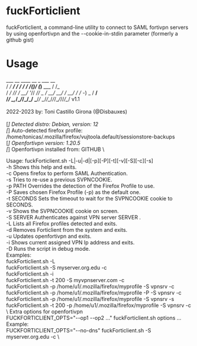# fuckForticlient

fuckForticlient, a command-line utility to connect to SAML fortivpn servers by using openfortivpn and the --cookie-in-stdin parameter (formerly a github gist)

# Usage

   ___         __    ____         __  _     ___          __         \
  / _/_ ______/ /__ / __/__  ____/ /_(_)___/ (_)__ ___  / /_        \
 / _/ // / __/  '_// _// _ \/ __/ __/ / __/ / / -_) _ \/ __/        \
/_/ \_,_/\__/_/\_\/_/  \___/_/  \__/_/\__/_/_/\__/_//_/\__/  v1.1   \
\
2022-2023 by: Toni Castillo Girona (@Disbauxes) \
\
[*] Detected distro: Debian, version: 12 \
[*] Auto-detected firefox profile: /home/tonicas/.mozilla/firefox/vujtoola.default/sessionstore-backups \
[*] Openfortivpn version: 1.20.5 \
[*] Openfortivpn installed from: GITHUB \

Usage: fuckForticlient.sh  -L|-u|-d|[-p][-P][-t][-v][-S][-c][-s]  \
 	-h Shows this help and exits.   \
 	-c Opens firefox to perform SAML Authentication. \
 	-s Tries to re-use a previous SVPNCOOKIE.   \
 	-p PATH Overrides the detection of the Firefox Profile to use. \
 	-P Saves chosen Firefox Profile (-p) as the default one.    \
 	-t SECONDS Sets the timeout to wait for the SVPNCOOKIE cookie to SECONDS. \
 	-v Shows the SVPNCOOKIE cookie on screen.   \
 	-S SERVER Authenticates against VPN server SERVER . \
 	-L Lists all Firefox profiles detected and exits.   \
 	-d Removes Forticlient from the system and exits.   \
 	-u Updates openfortivpn and exits.  \
 	-i Shows current assigned VPN Ip address and exits.    \
 	-D Runs the script in debug mode.   \
 Examples:  \
 	fuckForticlient.sh -L \
 	fuckForticlient.sh -S myserver.org.edu -c \
 	fuckForticlient.sh -i   \
 	fuckForticlient.sh -t 200 -S myvpnserver.com -c  \
 	fuckForticlient.sh -p /home/u1/.mozilla/firefox/myprofile -S vpnsrv -c \
 	fuckForticlient.sh -p /home/u1/.mozilla/firefox/myprofile -P -S vpnsrv -c   \
 	fuckForticlient.sh -p /home/u1/.mozilla/firefox/myprofile -S vpnsrv -s  \
 	fuckForticlient.sh -t 200 -p /home/u1/.mozilla/firefox/myprofile -S vpnsrv -c \
\ 
 Extra options for openfortivpn \
 	 FUCKFORTICLIENT_OPTS="--op1 --op2 ..." fuckForticlient.sh options ...  \
 Example:   \
 	FUCKFORTICLIENT_OPTS="--no-dns" fuckForticlient.sh -S myserver.org.edu -c \
